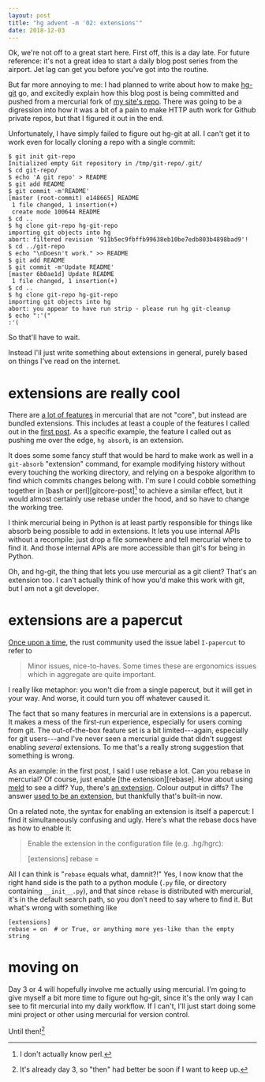 ```yaml
---
layout: post
title: "hg advent -m '02: extensions'"
date: 2018-12-03
---
```


Ok, we're not off to a great start here. First off, this is a day late. For future reference: it's not a great idea to start a daily blog post series from the airport. Jet lag can get you before you've got into the routine.

But far more annoying to me: I had planned to write about how to make [hg-git] go, and excitedly explain how this blog post is being committed and pushed from a mercurial fork of [my site's repo][website-repo]. There was going to be a digression into how it was a bit of a pain to make HTTP auth work for Github private repos, but that I figured it out in the end.

[hg-git]: https://bitbucket.org/durin42/hg-git/overview
[website-repo]: https://github.com/kamalmarhubi/website

Unfortunately, I have simply failed to figure out hg-git at all. I can't get it to work even for locally cloning a repo with a single commit:

    $ git init git-repo
    Initialized empty Git repository in /tmp/git-repo/.git/
    $ cd git-repo/
    $ echo 'A git repo' > README
    $ git add README
    $ git commit -m'README'
    [master (root-commit) e148665] README
     1 file changed, 1 insertion(+)
     create mode 100644 README
    $ cd ..
    $ hg clone git-repo hg-git-repo
    importing git objects into hg
    abort: filtered revision '911b5ec9fbffb99638eb10be7edb803b4898bad9'!
    $ cd ../git-repo
    $ echo "\nDoesn't work." >> README
    $ git add README
    $ git commit -m'Update README'
    [master 6b0ae1d] Update README
     1 file changed, 1 insertion(+)
    $ cd ..
    $ hg clone git-repo hg-git-repo
    importing git objects into hg
    abort: you appear to have run strip - please run hg git-cleanup
    $ echo ":'("
    :'(


So that'll have to wait.

Instead I'll just write something about extensions in general, purely based on things I've read on the internet. 


# extensions are really cool

There are [a lot of features][extensions-list] in mercurial that are not "core", but instead are bundled extensions. This includes at least a couple of the features I called out in the [first post][hg-advent-init]. As a specific example, the feature I called out as pushing me over the edge, `hg absorb`, is an extension.

[hg-advent-init]: http://kamalmarhubi.com/blog/hg-advent/
[extensions-list]: https://www.mercurial-scm.org/wiki/UsingExtensions#Extensions_bundled_with_Mercurial

It does some some fancy stuff that would be hard to make work as well in a `git-absorb` "extension" command, for example modifying history without every touching the working directory, and relying on a bespoke algorithm to find which commits changes belong with. I'm sure I could cobble something together in [bash or perl][gitcore-post][^no-perl] to achieve a similar effect, but it would almost certainly use rebase under the hood, and so have to change the working tree.

[^no-perl]: I don't actually know perl.

I think mercurial being in Python is at least partly responsible for things like absorb being possible to add in extensions. It lets you use internal APIs without a recompile: just drop a file somewhere and tell mercurial where to find it. And those internal APIs are more accessible than git's for being in Python.

Oh, and hg-git, the thing that lets you use mercurial as a git client? That's an extension too. I can't actually think of how you'd make this work with git, but I am not a git developer.


# extensions are a papercut

[Once upon a time][rust-issues-post], the rust community used the issue label `I-papercut` to refer to

> Minor issues, nice-to-haves. Some times these are ergonomics issues which in aggregate are quite important.

[rust-issues-post]: https://internals.rust-lang.org/t/how-the-rust-issue-tracker-works/3951

I really like metaphor: you won't die from a single papercut, but it will get in your way. And worse, it could turn you off whatever caused it.

The fact that so many features in mercurial are in extensions is a papercut. It makes a mess of the first-run experience, especially for users coming from git. The out-of-the-box feature set is a bit limited---again, especially for git users---and I've never seen a mercurial guide that didn't suggest enabling _several_ extensions. To me that's a really strong suggestion that something is wrong.

As an example: in the first post, I said I use rebase a lot. Can you rebase in mercurial? Of course, just enable [the extension][rebase]. How about using [meld] to see a diff? Yup, there's [an extension][extdiff]. Colour output in diffs? The answer [used to be an extension][color-ext], but thankfully that's built-in now.

[meld]: http://meldmerge.org/
[color-ext]: https://www.mercurial-scm.org/wiki/ColorExtension
[extdiff]: https://www.mercurial-scm.org/wiki/ExtdiffExtension

On a related note, the syntax for enabling an extension is itself a papercut: I find it simultaneously confusing and ugly. Here's what the rebase docs have as how to enable it:

> Enable the extension in the configuration file (e.g. .hg/hgrc):
>
>    [extensions]
>    rebase =

All I can think is "`rebase` equals what, damnit?!" Yes, I now know that the right hand side is the path to a python module (`.py` file, or directory containing `__init__.py`), and that since `rebase` is distributed with mercurial, it's in the default search path, so you don't need to say where to find it. But what's wrong with something like

    [extensions]
    rebase = on  # or True, or anything more yes-like than the empty string


# moving on

Day 3 or 4 will hopefully involve me actually using mercurial. I'm going to give myself a bit more time to figure out hg-git, since it's the only way I can see to fit mercurial into my daily workflow. If I can't, I'll just start doing some mini project or other using mercurial for version control.

Until then![^day-3]

[^day-3]: It's already day 3, so "then" had better be soon if I want to keep up.
